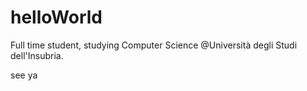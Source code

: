 # helloWorld

Full time student, studying Computer Science @Università degli Studi dell'Insubria.


see ya
